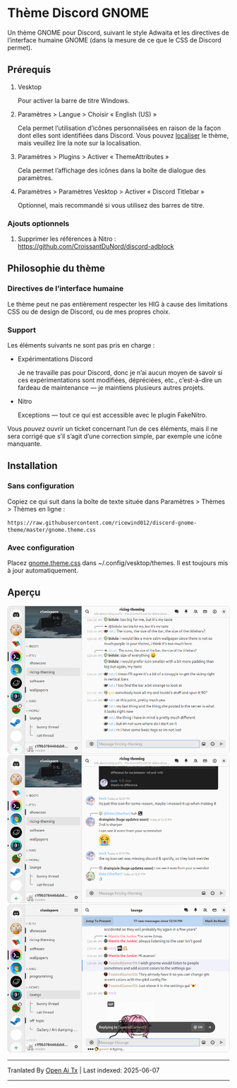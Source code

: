 # Thème Discord GNOME

Un thème GNOME pour Discord, suivant le style Adwaita et les directives de l’interface humaine GNOME (dans la mesure de ce que le CSS de Discord permet).

## Prérequis

1. Vesktop

   Pour activer la barre de titre Windows.

2. Paramètres > Langue > Choisir « English (US) »

   Cela permet l’utilisation d’icônes personnalisées en raison de la façon dont elles sont identifiées dans Discord. Vous pouvez [localiser](https://raw.githubusercontent.com/ricewind012/discord-gnome-theme/master/src/global/icons.scss) le thème, mais veuillez lire la note sur la localisation.

3. Paramètres > Plugins > Activer « ThemeAttributes »

   Cela permet l’affichage des icônes dans la boîte de dialogue des paramètres.

4. Paramètres > Paramètres Vesktop > Activer « Discord Titlebar »

   Optionnel, mais recommandé si vous utilisez des barres de titre.

### Ajouts optionnels

1. Supprimer les références à Nitro : https://github.com/CroissantDuNord/discord-adblock

## Philosophie du thème

### Directives de l’interface humaine

Le thème peut ne pas entièrement respecter les HIG à cause des limitations CSS ou de design de Discord, ou de mes propres choix.

### Support

Les éléments suivants ne sont pas pris en charge :

- Expérimentations Discord

  Je ne travaille pas pour Discord, donc je n’ai aucun moyen de savoir si ces expérimentations sont modifiées, dépréciées, etc., c’est-à-dire un fardeau de maintenance — je maintiens plusieurs autres projets.

- Nitro

  Exceptions — tout ce qui est accessible avec le plugin FakeNitro.

Vous *pouvez* ouvrir un ticket concernant l’un de ces éléments, mais il ne sera corrigé que s’il s’agit d’une correction simple, par exemple une icône manquante.

## Installation

### Sans configuration

Copiez ce qui suit dans la boîte de texte située dans Paramètres > Thèmes > Thèmes en ligne :

```
https://raw.githubusercontent.com/ricewind012/discord-gnome-theme/master/gnome.theme.css
```

### Avec configuration

Placez [gnome.theme.css](https://raw.githubusercontent.com/ricewind012/discord-gnome-theme/master/gnome.theme.css) dans ~/.config/vesktop/themes. Il est toujours mis à jour automatiquement.

## Aperçu

![first](https://raw.githubusercontent.com/ricewind012/discord-gnome-theme/master/assets/preview/Screenshot%20from%202024-04-27%2011-55-58.png)
![cozy second](https://raw.githubusercontent.com/ricewind012/discord-gnome-theme/master/assets/preview/Screenshot%20from%202024-04-27%2012-31-42.png)
![third](https://raw.githubusercontent.com/ricewind012/discord-gnome-theme/master/assets/preview/Screenshot%20from%202024-04-27%2012-24-16.png)



---


Tranlated By [Open Ai Tx](https://github.com/OpenAiTx/OpenAiTx) | Last indexed: 2025-06-07


---